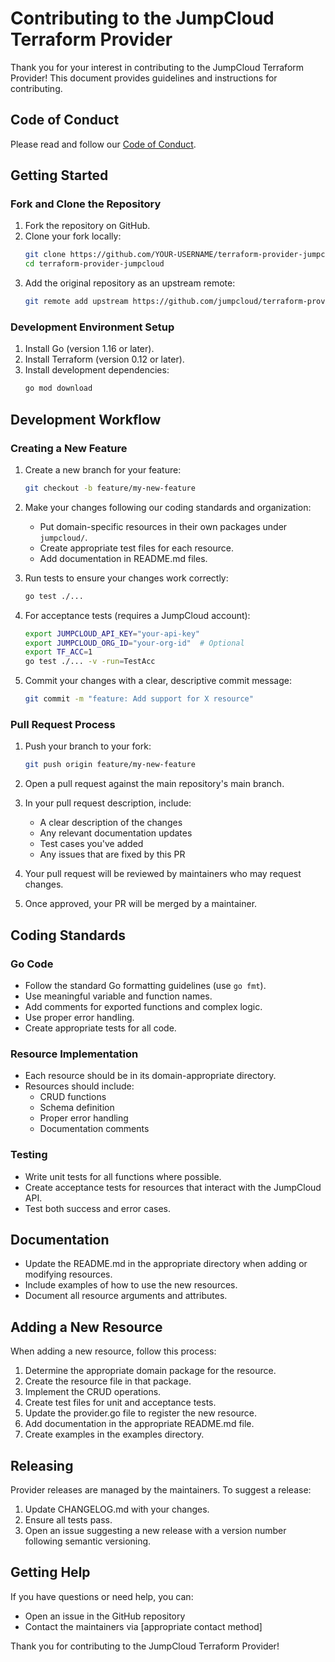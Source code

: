 # Contributing to the JumpCloud Terraform Provider

Thank you for your interest in contributing to the JumpCloud Terraform Provider! This document provides guidelines and instructions for contributing.

## Code of Conduct

Please read and follow our [Code of Conduct](CODE_OF_CONDUCT.md).

## Getting Started

### Fork and Clone the Repository

1. Fork the repository on GitHub.
2. Clone your fork locally:
   ```bash
   git clone https://github.com/YOUR-USERNAME/terraform-provider-jumpcloud.git
   cd terraform-provider-jumpcloud
   ```
3. Add the original repository as an upstream remote:
   ```bash
   git remote add upstream https://github.com/jumpcloud/terraform-provider-jumpcloud.git
   ```

### Development Environment Setup

1. Install Go (version 1.16 or later).
2. Install Terraform (version 0.12 or later).
3. Install development dependencies:
   ```bash
   go mod download
   ```

## Development Workflow

### Creating a New Feature

1. Create a new branch for your feature:
   ```bash
   git checkout -b feature/my-new-feature
   ```

2. Make your changes following our coding standards and organization:
   - Put domain-specific resources in their own packages under `jumpcloud/`.
   - Create appropriate test files for each resource.
   - Add documentation in README.md files.

3. Run tests to ensure your changes work correctly:
   ```bash
   go test ./...
   ```

4. For acceptance tests (requires a JumpCloud account):
   ```bash
   export JUMPCLOUD_API_KEY="your-api-key"
   export JUMPCLOUD_ORG_ID="your-org-id"  # Optional
   export TF_ACC=1
   go test ./... -v -run=TestAcc
   ```

5. Commit your changes with a clear, descriptive commit message:
   ```bash
   git commit -m "feature: Add support for X resource"
   ```

### Pull Request Process

1. Push your branch to your fork:
   ```bash
   git push origin feature/my-new-feature
   ```

2. Open a pull request against the main repository's main branch.

3. In your pull request description, include:
   - A clear description of the changes
   - Any relevant documentation updates
   - Test cases you've added
   - Any issues that are fixed by this PR

4. Your pull request will be reviewed by maintainers who may request changes.

5. Once approved, your PR will be merged by a maintainer.

## Coding Standards

### Go Code

- Follow the standard Go formatting guidelines (use `go fmt`).
- Use meaningful variable and function names.
- Add comments for exported functions and complex logic.
- Use proper error handling.
- Create appropriate tests for all code.

### Resource Implementation

- Each resource should be in its domain-appropriate directory.
- Resources should include:
  - CRUD functions
  - Schema definition
  - Proper error handling
  - Documentation comments

### Testing

- Write unit tests for all functions where possible.
- Create acceptance tests for resources that interact with the JumpCloud API.
- Test both success and error cases.

## Documentation

- Update the README.md in the appropriate directory when adding or modifying resources.
- Include examples of how to use the new resources.
- Document all resource arguments and attributes.

## Adding a New Resource

When adding a new resource, follow this process:

1. Determine the appropriate domain package for the resource.
2. Create the resource file in that package.
3. Implement the CRUD operations.
4. Create test files for unit and acceptance tests.
5. Update the provider.go file to register the new resource.
6. Add documentation in the appropriate README.md file.
7. Create examples in the examples directory.

## Releasing

Provider releases are managed by the maintainers. To suggest a release:

1. Update CHANGELOG.md with your changes.
2. Ensure all tests pass.
3. Open an issue suggesting a new release with a version number following semantic versioning.

## Getting Help

If you have questions or need help, you can:

- Open an issue in the GitHub repository
- Contact the maintainers via [appropriate contact method]

Thank you for contributing to the JumpCloud Terraform Provider! 